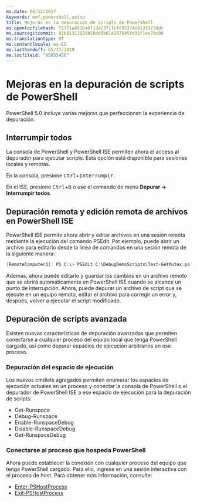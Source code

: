 ```yaml
---
ms.date: 06/12/2017
keywords: wmf,powershell,setup
title: Mejoras en la depuración de scripts de PowerShell
ms.openlocfilehash: f1771a451ba671da2371fcfc95374e6131573ddc
ms.sourcegitcommit: 01b81317029b28dd9b61d167045fd31f1ec7bc06
ms.translationtype: HT
ms.contentlocale: es-ES
ms.lasthandoff: 05/17/2019
ms.locfileid: "65855450"
---
```

# <a name="improvements-in-powershell-script-debugging"></a>Mejoras en la depuración de scripts de PowerShell

PowerShell 5.0 incluye varias mejoras que perfeccionan la experiencia de depuración.

## <a name="break-all"></a>Interrumpir todos

La consola de PowerShell y PowerShell ISE permiten ahora el acceso al depurador para ejecutar scripts. Está opción está disponible para sesiones locales y remotas.

En la consola, presione <kbd>Ctrl</kbd>+<kbd>Interrumpir</kbd>.

En el ISE, presione <kbd>Ctrl</kbd>+<kbd>B</kbd> o use el comando de menú **Depurar -> Interrumpir todos**.

## <a name="remote-debugging-and-remote-file-editing-in-powershell-ise"></a>Depuración remota y edición remota de archivos en PowerShell ISE

PowerShell ISE permite ahora abrir y editar archivos en una sesión remota mediante la ejecución del comando PSEdit.
Por ejemplo, puede abrir un archivo para editarlo desde la línea de comandos en una sesión remota de la siguiente manera:

```powershell
[RemoteComputer1]: PS C:\> PSEdit C:\DebugDemoScripts\Test-GetMutex.ps1
```

Además, ahora puede editarlo y guardar los cambios en un archivo remoto que se abrirá automáticamente en PowerShell ISE cuando se alcance un punto de interrupción. Ahora, puede depurar un archivo de script que se ejecute en un equipo remoto, editar el archivo para corregir un error y, después, volver a ejecutar el script modificado.

## <a name="advanced-script-debugging"></a>Depuración de scripts avanzada

Existen nuevas características de depuración avanzadas que permiten conectarse a cualquier proceso del equipo local que tenga PowerShell cargado, así como depurar espacios de ejecución arbitrarios en ese proceso.

### <a name="runspace-debugging"></a>Depuración del espacio de ejecución

Los nuevos cmdlets agregados permiten enumerar los espacios de ejecución actuales en un proceso y conectar la consola de PowerShell o el depurador de PowerShell ISE a ese espacio de ejecución para la depuración de scripts:

- Get-Runspace
- Debug-Runspace
- Enable-RunspaceDebug
- Disable-RunspaceDebug
- Get-RunspaceDebug

### <a name="attach-to-process-hosting-powershell"></a>Conectarse al proceso que hospeda PowerShell

Ahora puede establecer la conexión con cualquier proceso del equipo que tenga PowerShell cargado. Para ello, ingrese en una sesión interactiva con el proceso de host. Para obtener más información, consulte:

- [Enter-PSHostProcess](/powershell/module/Microsoft.PowerShell.Core/Enter-PSHostProcess)
- [Exit-PSHostProcess](/powershell/module/Microsoft.PowerShell.Core/Exit-PSHostProcess)
